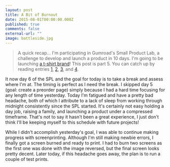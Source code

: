 ```yaml
---
layout: post
title: A Bit of Burnout
date: 2015-08-01T00:00:00.000Z
published: true
comments: false
external-url: ""
image: battleside.jpg
---
```

> A quick recap&hellip; I&#39;m participating in Gumroad&#39;s Small Product Lab, a challenge to develop and launch a product in 10 days. I&#39;m going to be launching [a t-shirt brand](https://gumroad.com/gpxl/follow)! This post is part 5. You can catch up by reading entries [1](/2015/07/28/one-small-step.html), [2](/2015/07/29/spl-day-2--planning.html), [3](/2015/07/30/hitting-a-rough-patch.html), and [4](/2015/07/31/unexpected-perspective.html).

It now day 6 of the SPL and the goal for today is to take a break and assess where I&#39;m at. The timing is perfect as I need the break. I skipped day 5 (goal: create a preorder page) simply because I had a hard time focusing for any length of time yesterday. Today I&#39;m fatigued and have a pretty bad headache, both of which I attribute to a lack of sleep from working through midnight consistently since the SPL started. It&#39;s certainly not easy holding a day job, raising a family, and launching a product under a compressed timeframe. That&#39;s not to say it hasn&#39;t been a great experience, I just don&#39;t think I&#39;ll be keeping myself to this schedule with future projects!

While I didn&#39;t accomplish yesterday&#39;s goal, I was able to continue making progress with screenprinting. Although I&#39;m still making newbie errors, I finally got a screen burned and ready to print. I had to burn two screens as the first one was done with the image reversed, but the final screen looks pretty decent. Later today, if this headache goes away, the plan is to run a couple of test prints.

 

 